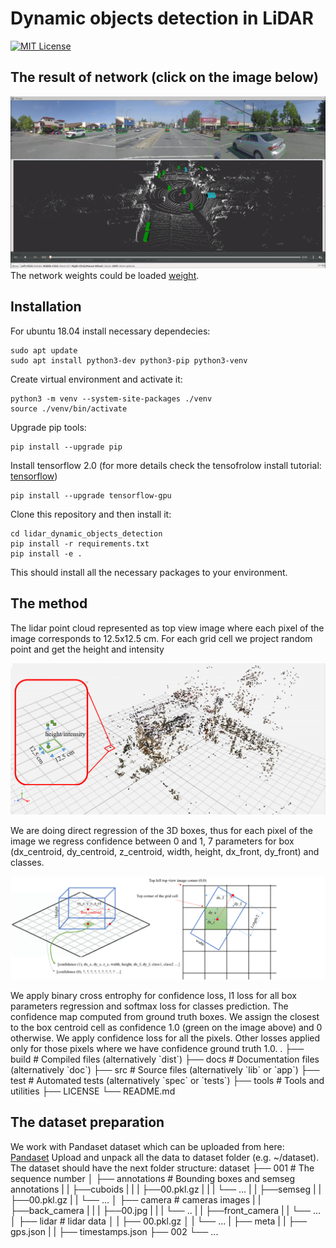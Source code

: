 # Dynamic objects detection in LiDAR

[![MIT License](https://img.shields.io/badge/License-MIT-green.svg)](https://github.com/Dtananaev/lidar_dynamic_objects_detection/blob/master/LICENSE.md) 

## The result of network (click on the image below)

[![result](https://github.com/Dtananaev/lidar_dynamic_objects_detection/blob/master/pictures/result.png)](https://youtu.be/f_HZg9Cq-h4)
The network weights could be loaded [weight](https://drive.google.com/file/d/1m8N5m2WXATgFNw88BRqEbUieiyV7p3S0/view?usp=sharing).
## Installation
For ubuntu 18.04 install necessary dependecies:
```
sudo apt update
sudo apt install python3-dev python3-pip python3-venv
```
Create virtual environment and activate it:
```
python3 -m venv --system-site-packages ./venv
source ./venv/bin/activate
```
Upgrade pip tools:
```
pip install --upgrade pip
```
Install tensorflow 2.0  (for more details check the tensofrolow install tutorial: [tensorflow](https://www.tensorflow.org/install/pip))
```
pip install --upgrade tensorflow-gpu
```
Clone this repository and then install it:
```
cd lidar_dynamic_objects_detection
pip install -r requirements.txt
pip install -e .
```
This should install all the necessary packages to your environment.

## The method

The lidar point cloud represented as top view image where each pixel of the image corresponds to 12.5x12.5 cm. For each grid cell
we project random point and get the height and intensity
<p align="center">
  <img src="https://github.com/Dtananaev/lidar_dynamic_objects_detection/blob/master/pictures/topview.png" width="900"/>
</p>
We are doing direct regression of the 3D boxes, thus for each pixel of the image we regress confidence between 0 and 1, 7 parameters for box (dx_centroid, dy_centroid, z_centroid, width, height, dx_front, dy_front) and classes.
<p align="center">
  <img src="https://github.com/Dtananaev/lidar_dynamic_objects_detection/blob/master/pictures/box_parametrization.png" width="1500"/>
</p>
We apply binary cross entrophy for confidence loss, l1 loss for all box parameters regression and softmax loss for classes prediction.
The confidence map computed from ground truth boxes. We assign the closest to the box centroid cell as confidence 1.0 (green on the image above)
and 0 otherwise. We apply confidence loss for all the pixels. Other losses  applied only for those pixels where we have confidence ground truth 1.0.
    .
    ├── build                   # Compiled files (alternatively `dist`)
    ├── docs                    # Documentation files (alternatively `doc`)
    ├── src                     # Source files (alternatively `lib` or `app`)
    ├── test                    # Automated tests (alternatively `spec` or `tests`)
    ├── tools                   # Tools and utilities
    ├── LICENSE
    └── README.md

## The dataset preparation
We work with Pandaset dataset which can be uploaded from here: [Pandaset](https://pandaset.org/)
Upload and unpack all the data to dataset folder (e.g. ~/dataset).
The dataset should have the next folder structure:
    dataset
    ├── 001                     # The sequence number
    │   ├── annotations         # Bounding boxes and semseg annotations
    |   |   ├──cuboids
    |   |   |  ├──00.pkl.gz
    |   |   |  └──  ...
    |   |   ├──semseg
    |   |      ├──00.pkl.gz
    |   |      └── ...
    │   ├── camera             # cameras images
    |   |  ├──back_camera
    |   |  |  ├──00.jpg
    |   |  |  └── ..
    |   |  ├──front_camera
    |   |  └── ...
    │   ├── lidar             # lidar data
    │   |    ├── 00.pkl.gz
    │   |    └── ... 
    |   ├── meta
    |   |   ├── gps.json
    |   |   ├── timestamps.json
    ├── 002
    └── ...

